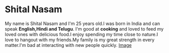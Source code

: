 # Shital Nasam

My name is Shital Nasam and I'm 25 years old.I was born in India and can speak **English,Hindi and Telugu**. I'm good at **cooking** and loved to feed my loved ones with delicious food.I enjoy spending my time close to nature.I love to hangout with my friends.My family is my great strength in every matter.I'm bad at interacting with new people quickly.
[Image](https://github.com/snasam/assignment2-Nasam/blob/main/image.jpg)